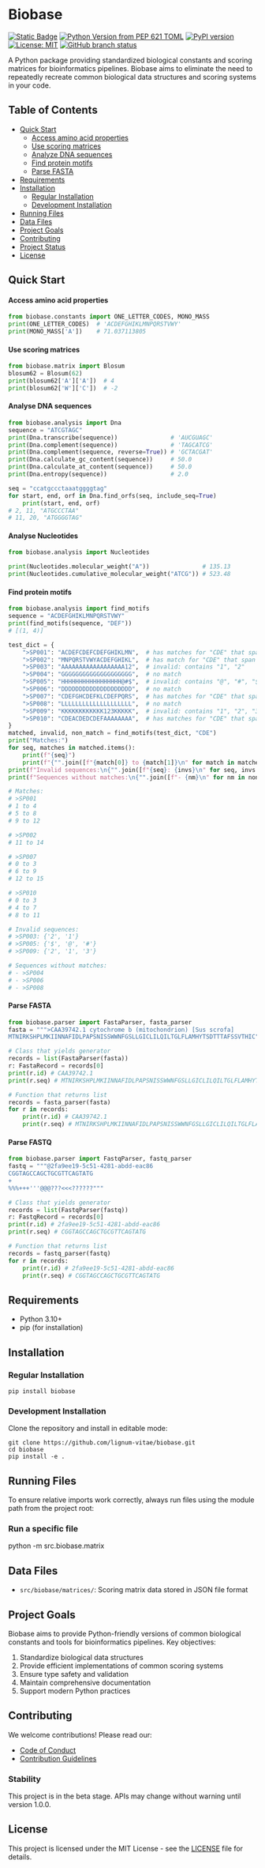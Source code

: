 # Biobase

[![Static Badge](https://img.shields.io/badge/Project_Name-Biobase-blue)](https://github.com/lignum-vitae/biobase)
[![Python Version from PEP 621 TOML](https://img.shields.io/python/required-version-toml?tomlFilePath=https%3A%2F%2Fraw.githubusercontent.com%2Flignum-vitae%2Fbiobase%2Fmain%2Fpyproject.toml)](https://github.com/lignum-vitae/biobase/blob/main/pyproject.toml)
[![PyPI version](https://img.shields.io/pypi/v/biobase.svg)](https://pypi.python.org/pypi/biobase)
[![License: MIT](https://img.shields.io/badge/License-MIT-green.svg)](https://opensource.org/licenses/MIT)
[![GitHub branch status](https://img.shields.io/github/checks-status/lignum-vitae/biobase/main)](https://github.com/lignum-vitae/biobase)

A Python package providing standardized biological constants and scoring matrices
for bioinformatics pipelines.
Biobase aims to eliminate the need to repeatedly recreate common biological data
structures and scoring systems in your code.

## Table of Contents

- [Quick Start](#quick-start)
  - [Access amino acid properties](#access-amino-acid-properties)
  - [Use scoring matrices](#use-scoring-matrices)
  - [Analyze DNA sequences](#analyze-dna-sequences)
  - [Find protein motifs](#find-protein-motifs)
  - [Parse FASTA](#parse-fasta)
- [Requirements](#requirements)
- [Installation](#installation)
  - [Regular Installation](#regular-installation)
  - [Development Installation](#development-installation)
- [Running Files](#running-files)
- [Data Files](#data-files)
- [Project Goals](#project-goals)
- [Contributing](#contributing)
- [Project Status](#project-status)
- [License](#license)

## Quick Start

#### Access amino acid properties

```python
from biobase.constants import ONE_LETTER_CODES, MONO_MASS
print(ONE_LETTER_CODES)  # 'ACDEFGHIKLMNPQRSTVWY'
print(MONO_MASS['A'])    # 71.037113805
```

#### Use scoring matrices

```python
from biobase.matrix import Blosum
blosum62 = Blosum(62)
print(blosum62['A']['A'])  # 4
print(blosum62['W']['C'])  # -2
```

#### Analyse DNA sequences

```python
from biobase.analysis import Dna
sequence = "ATCGTAGC"
print(Dna.transcribe(sequence))               # 'AUCGUAGC'
print(Dna.complement(sequence))               # 'TAGCATCG'
print(Dna.complement(sequence, reverse=True)) # 'GCTACGAT'
print(Dna.calculate_gc_content(sequence))     # 50.0
print(Dna.calculate_at_content(sequence))     # 50.0
print(Dna.entropy(sequence))                  # 2.0

seq = "ccatgccctaaatggggtag"
for start, end, orf in Dna.find_orfs(seq, include_seq=True)
    print(start, end, orf)
# 2, 11, "ATGCCCTAA"
# 11, 20, "ATGGGGTAG"
```

#### Analyse Nucleotides

```python
from biobase.analysis import Nucleotides

print(Nucleotides.molecular_weight("A"))               # 135.13
print(Nucleotides.cumulative_molecular_weight("ATCG")) # 523.48
```

#### Find protein motifs

```python
from biobase.analysis import find_motifs
sequence = "ACDEFGHIKLMNPQRSTVWY"
print(find_motifs(sequence, "DEF"))
# [(1, 4)]

test_dict = {
    ">SP001": "ACDEFCDEFCDEFGHIKLMN",  # has matches for "CDE" that span indexes [(1, 4), (5, 8), (9, 12)]
    ">SP002": "MNPQRSTVWYACDEFGHIKL",  # has match for "CDE" that span indexes [(11, 14)]
    ">SP003": "AAAAAAAAAAAAAAAAAA12",  # invalid: contains "1", "2"
    ">SP004": "GGGGGGGGGGGGGGGGGGGG",  # no match
    ">SP005": "HHHHHHHHHHHHHHHHH@#$",  # invalid: contains "@", "#", "$"
    ">SP006": "DDDDDDDDDDDDDDDDDDDD",  # no match
    ">SP007": "CDEFGHCDEFKLCDEFPQRS",  # has matches for "CDE" that span indexes [(0, 3), (6, 9), (12, 15)]
    ">SP008": "LLLLLLLLLLLLLLLLLLLL",  # no match
    ">SP009": "KKKKKKKKKKKK123KKKKK",  # invalid: contains "1", "2", "3"
    ">SP010": "CDEACDEDCDEFAAAAAAAA",  # has matches for "CDE" that span indexes [(0, 3), (4, 7), (8, 11)]
}
matched, invalid, non_match = find_motifs(test_dict, "CDE")
print("Matches:")
for seq, matches in matched.items():
    print(f"{seq}")
    print(f"{"".join([f"{match[0]} to {match[1]}\n" for match in matches])}")
print(f"Invalid sequences:\n{"".join([f"{seq}: {invs}\n" for seq, invs in invalid.items()])}")
print(f"Sequences without matches:\n{"".join([f"- {nm}\n" for nm in non_match])}")

# Matches:
# >SP001
# 1 to 4
# 5 to 8
# 9 to 12

# >SP002
# 11 to 14

# >SP007
# 0 to 3
# 6 to 9
# 12 to 15

# >SP010
# 0 to 3
# 4 to 7
# 8 to 11

# Invalid sequences:
# >SP003: {'2', '1'}
# >SP005: {'$', '@', '#'}
# >SP009: {'2', '1', '3'}

# Sequences without matches:
# - >SP004
# - >SP006
# - >SP008
```

#### Parse FASTA

```python
from biobase.parser import FastaParser, fasta_parser
fasta = """>CAA39742.1 cytochrome b (mitochondrion) [Sus scrofa]
MTNIRKSHPLMKIINNAFIDLPAPSNISSWWNFGSLLGICLILQILTGLFLAMHYTSDTTTAFSSVTHIC"""

# Class that yields generator
records = list(FastaParser(fasta))
r: FastaRecord = records[0]
print(r.id) # CAA39742.1
print(r.seq) # MTNIRKSHPLMKIINNAFIDLPAPSNISSWWNFGSLLGICLILQILTGLFLAMHYTSDTTTAFSSVTHIC

# Function that returns list
records = fasta_parser(fasta)
for r in records:
    print(r.id) # CAA39742.1
    print(r.seq) # MTNIRKSHPLMKIINNAFIDLPAPSNISSWWNFGSLLGICLILQILTGLFLAMHYTSDTTTAFSSVTHIC

```

#### Parse FASTQ

```python
from biobase.parser import FastqParser, fastq_parser
fastq = """@2fa9ee19-5c51-4281-abdd-eac86
CGGTAGCCAGCTGCGTTCAGTATG
+
%%%+++'''@@@???<<<??????"""

# Class that yields generator
records = list(FastqParser(fastq))
r: FastqRecord = records[0]
print(r.id) # 2fa9ee19-5c51-4281-abdd-eac86
print(r.seq) # CGGTAGCCAGCTGCGTTCAGTATG

# Function that returns list
records = fastq_parser(fastq)
for r in records:
    print(r.id) # 2fa9ee19-5c51-4281-abdd-eac86
    print(r.seq) # CGGTAGCCAGCTGCGTTCAGTATG
```

## Requirements

- Python 3.10+
- pip (for installation)

## Installation

### Regular Installation

`pip install biobase`

### Development Installation

Clone the repository and install in editable mode:

```nginx
git clone https://github.com/lignum-vitae/biobase.git
cd biobase
pip install -e .
```

## Running Files

To ensure relative imports work correctly, always run files using the module path from the project root:

### Run a specific file

python -m src.biobase.matrix

## Data Files

- `src/biobase/matrices/`: Scoring matrix data stored in JSON file format

## Project Goals

Biobase aims to provide Python-friendly versions of common biological constants
and tools for bioinformatics pipelines. Key objectives:

1. Standardize biological data structures
2. Provide efficient implementations of common scoring systems
3. Ensure type safety and validation
4. Maintain comprehensive documentation
5. Support modern Python practices

## Contributing

We welcome contributions! Please read our:
- [Code of Conduct](https://github.com/lignum-vitae/biobase/blob/main/docs/CODE_OF_CONDUCT.md)
- [Contribution Guidelines](https://github.com/lignum-vitae/biobase/blob/main/docs/CONTRIBUTING.md)

### Stability

This project is in the beta stage. APIs may change without warning until version 1.0.0.

## License

This project is licensed under the MIT License - see the [LICENSE](https://github.com/lignum-vitae/biobase/blob/main/LICENSE) file for details.
